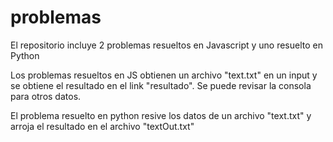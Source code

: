 # problemas
El repositorio incluye 2 problemas resueltos en Javascript y uno resuelto en Python

Los problemas resueltos en JS obtienen un archivo "text.txt" en un input y se obtiene el resultado en el link "resultado". Se puede revisar la consola para otros datos.

El problema resuelto en python resive los datos de un archivo "text.txt" y arroja el resultado en el archivo "textOut.txt"
